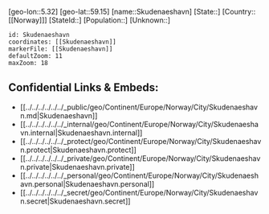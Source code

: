 ﻿---
location: [59.15,5.32]
mapzoom: [7,12] 
mapmarker: city 
type: City
tags:
- geo/City


SpocWebEntityId: 34313
isDeleted: false
confidential: public

---
[geo-lon::5.32]
[geo-lat::59.15]
[name::Skudenaeshavn]
[State::]
[Country::[[Norway]]]
[StateId::]
[Population::]
[Unknown::]


```leaflet
id: Skudenaeshavn
coordinates: [[Skudenaeshavn]]
markerFile: [[Skudenaeshavn]]
defaultZoom: 11 
maxZoom: 18
```


## Confidential Links & Embeds: 
- [[../../../../../../_public/geo/Continent/Europe/Norway/City/Skudenaeshavn.md|Skudenaeshavn]] 
- [[../../../../../../_internal/geo/Continent/Europe/Norway/City/Skudenaeshavn.internal|Skudenaeshavn.internal]] 
- [[../../../../../../_protect/geo/Continent/Europe/Norway/City/Skudenaeshavn.protect|Skudenaeshavn.protect]] 
- [[../../../../../../_private/geo/Continent/Europe/Norway/City/Skudenaeshavn.private|Skudenaeshavn.private]] 
- [[../../../../../../_personal/geo/Continent/Europe/Norway/City/Skudenaeshavn.personal|Skudenaeshavn.personal]] 
- [[../../../../../../_secret/geo/Continent/Europe/Norway/City/Skudenaeshavn.secret|Skudenaeshavn.secret]] 
